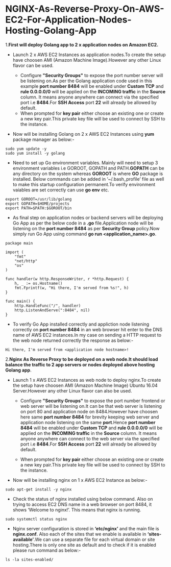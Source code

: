 # NGINX-As-Reverse-Proxy-On-AWS-EC2-For-Application-Nodes-Hosting-Golang-App

1.**First will deploy Golang app to 2 x application nodes on Amazon EC2.**


- Launch 2 x AWS EC2 Instances as application nodes.To create the setup have choosen AMI (Amazon Machine Image).However any other Linux flavor can be used.

   - Configure **"Security Groups"** to expose the port number server will be listening on.As per the Golang application code used in this example **port number 8484** will be enabled under **Custom TCP** and **rule 0.0.0.0/0**  will be applied on the **INCOMING traffic** in the **Source** column. It means anyone anywhere can connect via the specified port i.e **8484**.For **SSH Access** port **22** will already be allowed by default.
  - When prompted for **key pair** either choose an existing one or create a new key pair.This private key file will be used to connect by SSH to the instance.
  
- Now will be installing Golang on 2 x AWS EC2 Instances using **yum** package manager as below:-

```
sudo yum update -y
sudo yum install -y golang
```
- Need to set up Go environment variables. Mainly will need to setup 3 environment variables i.e GOROOT, GOPATH and PATH.**GOPATH** can be any directory on the system whereas **GOROOT** is where **GO** package is installed. Below commands can be added in ‘~/.bash_profile’ file as well to make this startup configuration permanent.To verify environment vaiables are set correctly can use **go env** etc. 

```
export GOROOT=/usr/lib/golang
export GOPATH=$HOME/projects
export PATH=$PATH:$GOROOT/bin
```

- As final step on application nodes or backend servers will be deploying Go App as per the below code in a **.go** file.Application node will be listening on the **port number 8484** as per **Security Group** policy.Now simply run Go App using command **go run <application_name>.go**.

```
package main

import (
	"fmt"
	"net/http"
	"os"
)

func handler(w http.ResponseWriter, r *http.Request) {
	h, _ := os.Hostname()
	fmt.Fprintf(w, "Hi there, I'm served from %s!", h)
}

func main() {
	http.HandleFunc("/", handler)
	http.ListenAndServe(":8484", nil)
}
```

- To verify Go App installed correctly and appliction node listening correctly on **port number 8484** in an web browser hit enter to the DNS name of AWS EC2 instances.In my case on sending a HTTP request to the web node returned correctly the response as below:-

```
Hi there, I'm served from <application node hostname>!
```

2.**Nginx As Reverse Proxy to be deployed on a web node.It should load balance the traffic to 2 app servers or nodes deployed above hosting Golang app**.

- Launch 1 x AWS EC2 Instances as web node to deploy nginx.To create the setup have choosen AMI (Amazon Machine Image) Ubuntu 16.04 Server.However any other Linux flavor can also be used.

   - Configure **"Security Groups"** to expose the port number frontend or web server will be listening on.It can be that web server is listening on port 80 and application node on 8484.However have choosen here  same **port number 8484** for brevity keeping web server and application node listening on the same **port**.Hence **port number 8484** will be enabled under **Custom TCP** and **rule 0.0.0.0/0**  will be applied on the **INCOMING traffic** in the **Source** column. It means anyone anywhere can connect to the web server via the specified port i.e **8484**.For **SSH Access** port **22** will already be allowed by default.
   
  - When prompted for **key pair** either choose an existing one or create a new key pair.This private key file will be used to connect by SSH to the instance.
  
- Now will be installing nginx on 1 x AWS EC2 Instance as below:-

```
sudo apt-get install -y nginx
```
- Check the status of nginx installed using below command. Also on trying to access EC2 DNS name in a web browser on port 8484, it shows ‘Welcome to nginx!’. This means that nginx is running.

```
sudo systemctl status nginx 
```
- Nginx server configuration is stored in **‘etc/nginx’** and the main file is **nginx.conf**. Also each of the sites that we enable is available in **‘sites-available’**.We can use a separate file for each virtual domain or site hosting.There is only one site as default and to check if it is enabled please run command as below:-

```
ls -la sites-enabled/
```


